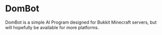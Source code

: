 DomBot
======

DomBot is a simple AI Program designed for Bukkit Minecraft servers, but will hopefully be available for more platforms.
